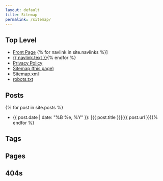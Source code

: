 ```yaml
---
layout: default
title: Sitemap
permalink: /sitemap/
---
```


## Top Level

* [Front Page](/index.html)
{% for navlink in site.navlinks %}]
* [{{ navlink.text }}](navlink.url){% endfor %}
* [Privacy Policy](/privacy/)
* [Sitemap (this page)](/sitemap/)
* [Sitemap.xml](/sitemap.xml)
* [robots.txt](/robots.txt)

## Posts

{% for post in site.posts %}
* {{ post.date | date: "%B %e, %Y" }}: [{{ post.title }}]({{ post.url }}){% endfor %}

## Tags

## Pages

## 404s
